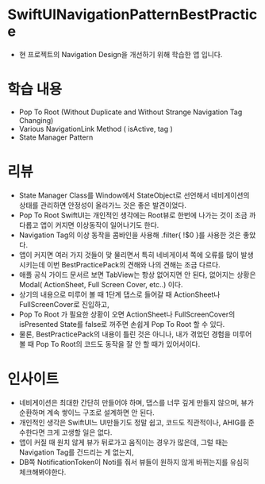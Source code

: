 # SwiftUINavigationPatternBestPractice
- 현 프로젝트의 Navigation Design을 개선하기 위해 학습한 앱 입니다. 

# 학습 내용 
- Pop To Root (Without Duplicate and Without Strange Navigation Tag Changing)
- Various NavigationLink Method ( isActive, tag )
- State Manager Pattern 

# 리뷰 
- State Manager Class를 Window에서 StateObject로 선언해서 네비게이션의 상태를 관리하면 안정성이 올라가느 것은 좋은 발견이었다.
- Pop To Root SwiftUI는 개인적인 생각에는 Root뷰로 한번에 나가는 것이 조금 까다롭고 앱이 커지면 이상동작이 일어나기도 한다. 
- Navigation Tag의 이상 동작을 콤바인을 사용해 .filter{ !$0 }를 사용한 것은 좋았다.
- 앱이 커지면 여러 가지 것들이 맞 물리면서 특히 네비게이셔 쪽에 오류를 많이 발생시키는데 이번 BestPracticePack의 견해와 나의 견해는 조금 다르다.
- 애플 공식 가이드 문서르 보면 TabView는 항상 없어지면 안 된다, 없어지는 상황은 Modal( ActionSheet, Full Screen Cover, etc..) 이다. 
- 상기의 내용으로 미루어 볼 때 1단계 댑스로 들어갈 때 ActionSheet나 FullScreenCover로 진입하고,
- Pop To Root 가 필요한 상황이 오면 ActionSheet나 FullScreenCover의 isPresented State를 false로 꺼주면 손쉽게 Pop To Root 할 수 있다.
- 물론, BestPracticePack의 내용이 틀린 것은 아니나, 내가 겪었던 경험을 미루어 볼 때 Pop To Root의 코드도 동작을 잘 안 할 때가 있어서이다. 

# 인사이트 
- 네비게이션은 최대한 간단히 만들어야 하며, 댑스를 너무 깊게 만들지 않으며, 뷰가 순환하며 계속 쌓이느 구조로 설계하면 안 된다. 
- 개인적인 생각은 SwiftUI느 UI만들기도 정말 쉽고, 코드도 직관적이나, AHIG를 준수한다면 크게 고생할 일은 없다.
- 앱이 커질 때 원치 않게 뷰가 뒤로가고 움직이는 경우가 많은데, 그럴 때는 Navigation Tag를 건드리는 게 없는지,
- DB쪽 NotificationToken이 Noti를 줘서 뷰들이 원하지 않게 바뀌는지를 유심히 체크해봐야한다. 
